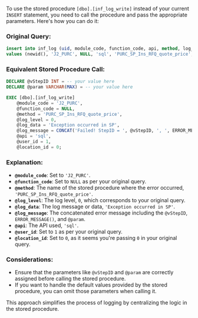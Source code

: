 To use the stored procedure `[dbo].[inf_log_write]` instead of your current `INSERT` statement, you need to call the procedure and pass the appropriate parameters. Here's how you can do it:

### Original Query:
```sql
insert into inf_log (uid, module_code, function_code, api, method, log_data, log_level, location_id, log_message, date_of_creation, user_id)
values (newid(), 'J2_PURC', NULL, 'sql', 'PURC_SP_Ins_RFQ_quote_price', 'Exception occurred in SP', 0, 0, CONCAT('Failed! StepID = ', @vStepID, ', ', ERROR_MESSAGE(), ',parameters:-'+@param+''), getdate(), 1)
```

### Equivalent Stored Procedure Call:
```sql
DECLARE @vStepID INT = -- your value here
DECLARE @param VARCHAR(MAX) = -- your value here

EXEC [dbo].[inf_log_write]
    @module_code = 'J2_PURC',
    @function_code = NULL, 
    @method = 'PURC_SP_Ins_RFQ_quote_price',
    @log_level = 0,
    @log_data = 'Exception occurred in SP',
    @log_message = CONCAT('Failed! StepID = ', @vStepID, ', ', ERROR_MESSAGE(), ', parameters:-', @param),
    @api = 'sql',
    @user_id = 1,
    @location_id = 0;
```

### Explanation:
- **`@module_code`**: Set to `'J2_PURC'`.
- **`@function_code`**: Set to `NULL` as per your original query.
- **`@method`**: The name of the stored procedure where the error occurred, `'PURC_SP_Ins_RFQ_quote_price'`.
- **`@log_level`**: The log level, `0`, which corresponds to your original query.
- **`@log_data`**: The log message or data, `'Exception occurred in SP'`.
- **`@log_message`**: The concatenated error message including the `@vStepID`, `ERROR_MESSAGE()`, and `@param`.
- **`@api`**: The API used, `'sql'`.
- **`@user_id`**: Set to `1` as per your original query.
- **`@location_id`**: Set to `0`, as it seems you're passing `0` in your original query.

### Considerations:
- Ensure that the parameters like `@vStepID` and `@param` are correctly assigned before calling the stored procedure.
- If you want to handle the default values provided by the stored procedure, you can omit those parameters when calling it.

This approach simplifies the process of logging by centralizing the logic in the stored procedure.
